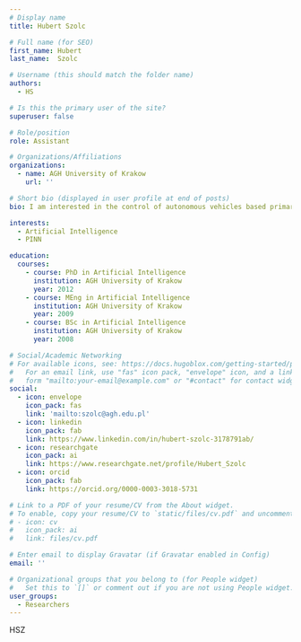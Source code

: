 ```yaml
---
# Display name
title: Hubert Szolc

# Full name (for SEO)
first_name: Hubert
last_name:  Szolc

# Username (this should match the folder name)
authors:
  - HS

# Is this the primary user of the site?
superuser: false

# Role/position
role: Assistant

# Organizations/Affiliations
organizations:
  - name: AGH University of Krakow
    url: ''

# Short bio (displayed in user profile at end of posts)
bio: I am interested in the control of autonomous vehicles based primarily on visual information. I use FPGAs and heterogeneous computing platforms for hardware implementation of the algorithms.

interests:
  - Artificial Intelligence
  - PINN

education:
  courses:
    - course: PhD in Artificial Intelligence
      institution: AGH University of Krakow
      year: 2012
    - course: MEng in Artificial Intelligence
      institution: AGH University of Krakow
      year: 2009
    - course: BSc in Artificial Intelligence
      institution: AGH University of Krakow
      year: 2008

# Social/Academic Networking
# For available icons, see: https://docs.hugoblox.com/getting-started/page-builder/#icons
#   For an email link, use "fas" icon pack, "envelope" icon, and a link in the
#   form "mailto:your-email@example.com" or "#contact" for contact widget.
social:
  - icon: envelope
    icon_pack: fas
    link: 'mailto:szolc@agh.edu.pl'
  - icon: linkedin
    icon_pack: fab
    link: https://www.linkedin.com/in/hubert-szolc-3178791ab/
  - icon: researchgate
    icon_pack: ai
    link: https://www.researchgate.net/profile/Hubert_Szolc
  - icon: orcid
    icon_pack: fab
    link: https://orcid.org/0000-0003-3018-5731

# Link to a PDF of your resume/CV from the About widget.
# To enable, copy your resume/CV to `static/files/cv.pdf` and uncomment the lines below.
# - icon: cv
#   icon_pack: ai
#   link: files/cv.pdf

# Enter email to display Gravatar (if Gravatar enabled in Config)
email: ''

# Organizational groups that you belong to (for People widget)
#   Set this to `[]` or comment out if you are not using People widget.
user_groups:
  - Researchers
---
```


HSZ
